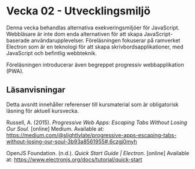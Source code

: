 # Vecka 02 - Utvecklingsmiljö

Denna vecka behandlas alternativa exekveringsmiljöer för JavaScript. Webbläsare är inte dom enda alternativen för att skapa JavaScript-baserade användarupplevelser. Föreläsningen fokuserar på ramverket Electron som är en teknologi för att skapa skrivbordsapplikationer, med JavaScript och befintlig webbteknik.

Föreläsningen introducerar även begreppet progressiv webbapplikation (PWA).

## Läsanvisningar

Detta avsnitt innehåller referenser till kursmaterial som är obligatorisk läsning för aktuell kursvecka.

Russell, A. (2015). *Progressive Web Apps: Escaping Tabs Without Losing Our Soul*. [online] Medium. Available at: https://medium.com/@slightlylate/progressive-apps-escaping-tabs-without-losing-our-soul-3b93a8561955#.6czgj0myh

OpenJS Foundation. (n.d.). *Quick Start Guide | Electron*. [online] Available at: https://www.electronjs.org/docs/tutorial/quick-start

